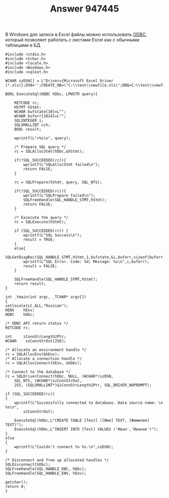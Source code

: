 ﻿---
title: "Answer 947445"
se.owner.user_id: 240512
se.owner.display_name: "MSDN.WhiteKnight"
se.owner.link: "https://ru.stackoverflow.com/users/240512/msdn-whiteknight"
se.answer_id: 947445
se.question_id: 660695
se.post_type: answer
se.score: 1
se.is_accepted: False
---
<p>В Windows для записи в Excel файлы можно использовать <a href="https://docs.microsoft.com/en-us/sql/odbc/microsoft/microsoft-odbc-desktop-database-drivers?view=sql-server-2017" rel="nofollow noreferrer">ODBC</a>, который позволяет работать с листами Excel как с обычными таблицами в БД.</p>

<pre><code>#include &lt;stdio.h&gt;
#include &lt;tchar.h&gt;
#include &lt;locale.h&gt;
#include &lt;Windows.h&gt;
#include &lt;sqlext.h&gt;

WCHAR szDSN[] = L"Driver={Microsoft Excel Driver (*.xls)};DSN='';CREATE_DB=\"C:\\test\\newfile.xls\";DBQ=C:\\test\\newfile.xls;READONLY=0;";

BOOL ExecuteSql(HDBC hDbc, LPWSTR query){

    RETCODE rc;
    HSTMT hStmt;
    WCHAR bufstate[10]=L"";
    WCHAR buferr[1024]=L"";
    SQLINTEGER i;
    SQLSMALLINT cch;
    BOOL result;

    wprintf(L"&gt;%s\n", query);

    /* Prepare SQL query */
    rc = SQLAllocStmt(hDbc,&amp;hStmt);

    if(!SQL_SUCCEEDED(rc)){
        wprintf(L"SQLAllocStmt failed\n");
        return FALSE;
    }

    rc = SQLPrepare(hStmt, query, SQL_NTS);   

    if(!SQL_SUCCEEDED(rc)){
        wprintf(L"SQLPrepare failed\n");
        SQLFreeHandle(SQL_HANDLE_STMT,hStmt);
        return FALSE;
    }

    /* Excecute the query */
    rc = SQLExecute(hStmt); 

    if (SQL_SUCCEEDED(rc)) {
        wprintf(L"SQL Success\n");
        result = TRUE;
    }
    else{       
        SQLGetDiagRec(SQL_HANDLE_STMT,hStmt,1,bufstate,&amp;i,buferr,sizeof(buferr)/sizeof(buferr[0]),&amp;cch);
        wprintf(L"SQL Error. Code: %d; Message: %s\n",i,buferr);    
        result = FALSE;
    }

    SQLFreeHandle(SQL_HANDLE_STMT,hStmt);
    return result;
}

int _tmain(int argc, _TCHAR* argv[])
{    
setlocale(LC_ALL,"Russian");
HENV    hEnv;
HDBC    hDbc;

/* ODBC API return status */
RETCODE rc;

int     iConnStrLength2Ptr;
WCHAR    szConnStrOut[256];

/* Allocate an environment handle */
rc = SQLAllocEnv(&amp;hEnv);
/* Allocate a connection handle */
rc = SQLAllocConnect(hEnv, &amp;hDbc);

/* Connect to the database */
rc = SQLDriverConnect(hDbc, NULL, (WCHAR*)szDSN, 
    SQL_NTS, (WCHAR*)szConnStrOut, 
    255, (SQLSMALLINT*)&amp;iConnStrLength2Ptr, SQL_DRIVER_NOPROMPT);

if (SQL_SUCCEEDED(rc)) 
{
    wprintf(L"Successfully connected to database. Data source name: \n  %s\n", 
        szConnStrOut);  

    ExecuteSql(hDbc,L"CREATE TABLE [Test] ([Имя] TEXT, [Фамилия] TEXT)");   
    ExecuteSql(hDbc,L"INSERT INTO [Test] VALUES ('Иван','Иванов')");    
}
else
{
    wprintf(L"Couldn't connect to %s.\n",szDSN);
}

/* Disconnect and free up allocated handles */
SQLDisconnect(hDbc);
SQLFreeHandle(SQL_HANDLE_DBC, hDbc);
SQLFreeHandle(SQL_HANDLE_ENV, hEnv);

getchar();
return 0;
}
</code></pre>
